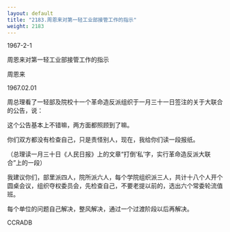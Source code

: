 ```yaml
---
layout: default
title: "2183.周恩来对第一轻工业部接管工作的指示"
weight: 2183
---
```


1967-2-1

周恩来对第一轻工业部接管工作的指示

周恩来

1967.02.01

周总理看了一轻部及院校十一个革命造反派组织于一月三十一日签注的关于大联合的公告，说：

这个公告基本上不错嘛，两方面都照顾到了嘛。

你们双方都没有检查自己，只是责怪别人，现在，我给你们读一段报纸。

（总理读一月三十日《人民日报》上的文章“打倒‘私’字，实行革命造反派大联合”上的一段）

我建议你们，部里派四人，院所派六人，每个学院组织派三人，共计十八个人开个圆桌会议，组织夺权委员会，先检查自己，不要老提以前的，选出六个常委轮流值班。

每个单位的问题自己解决，整风解决，通过一个过渡阶段以后再解决。

CCRADB

